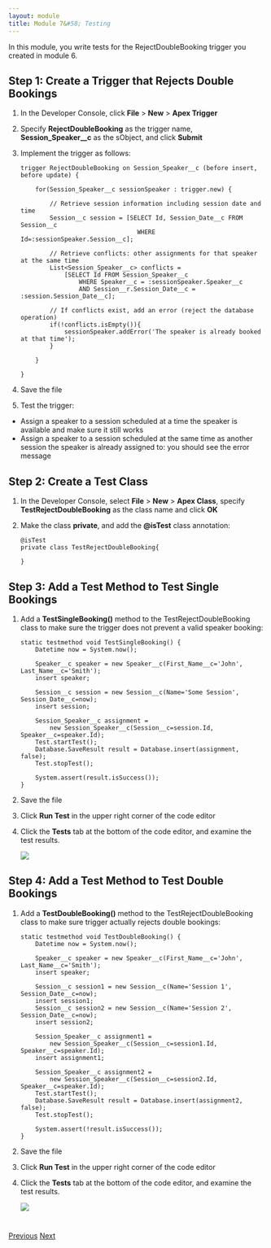 ```yaml
---
layout: module
title: Module 7&#58; Testing
---
```

In this module, you write tests for the RejectDoubleBooking trigger you created in module 6.

## Step 1: Create a Trigger that Rejects Double Bookings

1. In the Developer Console, click **File** > **New** > **Apex Trigger**

1. Specify **RejectDoubleBooking** as the trigger name, **Session&#95;Speaker__c** as the sObject, and click **Submit**

1. Implement the trigger as follows:

    ```
    trigger RejectDoubleBooking on Session_Speaker__c (before insert, before update) {

        for(Session_Speaker__c sessionSpeaker : trigger.new) {

            // Retrieve session information including session date and time
            Session__c session = [SELECT Id, Session_Date__c FROM Session__c
                                    WHERE Id=:sessionSpeaker.Session__c];

            // Retrieve conflicts: other assignments for that speaker at the same time
            List<Session_Speaker__c> conflicts =
                [SELECT Id FROM Session_Speaker__c
                    WHERE Speaker__c = :sessionSpeaker.Speaker__c
                    AND Session__r.Session_Date__c = :session.Session_Date__c];

            // If conflicts exist, add an error (reject the database operation)
            if(!conflicts.isEmpty()){
                sessionSpeaker.addError('The speaker is already booked at that time');
            }

        }

    }
    ```

1. Save the file

1. Test the trigger:
  - Assign a speaker to a session scheduled at a time the speaker is available and make sure it still works
  - Assign a speaker to a session scheduled at the same time as another session the speaker is already assigned to: you should see the error message

## Step 2: Create a Test Class

1. In the Developer Console, select **File** > **New** > **Apex Class**, specify **TestRejectDoubleBooking** as the class name and click **OK**

1. Make the class **private**, and add the **@isTest** class annotation:

    ```
    @isTest
    private class TestRejectDoubleBooking{

    }
    ```

## Step 3: Add a Test Method to Test Single Bookings

1. Add a **TestSingleBooking()** method to the TestRejectDoubleBooking class to make sure the trigger does not prevent a valid speaker booking:

    ```
    static testmethod void TestSingleBooking() {
        Datetime now = System.now();

        Speaker__c speaker = new Speaker__c(First_Name__c='John', Last_Name__c='Smith');
        insert speaker;

        Session__c session = new Session__c(Name='Some Session', Session_Date__c=now);
        insert session;

        Session_Speaker__c assignment =
            new Session_Speaker__c(Session__c=session.Id, Speaker__c=speaker.Id);
        Test.startTest();
        Database.SaveResult result = Database.insert(assignment, false);
        Test.stopTest();

        System.assert(result.isSuccess());
    }
    ```

1. Save the file

1. Click **Run Test** in the upper right corner of the code editor

1. Click the **Tests** tab at the bottom of the code editor, and examine the test results.

    ![](images/test1.jpg)


## Step 4: Add a Test Method to Test Double Bookings

1. Add a **TestDoubleBooking()** method to the TestRejectDoubleBooking class to make sure trigger actually rejects double bookings:

    ```
    static testmethod void TestDoubleBooking() {
        Datetime now = System.now();

        Speaker__c speaker = new Speaker__c(First_Name__c='John', Last_Name__c='Smith');
        insert speaker;

        Session__c session1 = new Session__c(Name='Session 1', Session_Date__c=now);
        insert session1;
        Session__c session2 = new Session__c(Name='Session 2', Session_Date__c=now);
        insert session2;

        Session_Speaker__c assignment1 =
            new Session_Speaker__c(Session__c=session1.Id, Speaker__c=speaker.Id);
        insert assignment1;

        Session_Speaker__c assignment2 =
            new Session_Speaker__c(Session__c=session2.Id, Speaker__c=speaker.Id);
        Test.startTest();
        Database.SaveResult result = Database.insert(assignment2, false);
        Test.stopTest();

        System.assert(!result.isSuccess());
    }
    ```

1. Save the file  

1. Click **Run Test** in the upper right corner of the code editor

1. Click the **Tests** tab at the bottom of the code editor, and examine the test results.

    ![](images/test2.jpg)



<div class="row" style="margin-top:40px;">
<div class="col-sm-12">
<a href="Using-Canvas.html" class="btn btn-default"><i class="glyphicon glyphicon-chevron-left"></i> Previous</a>
<a href="Batch-and-Schedule.html" class="btn btn-default pull-right">Next <i class="glyphicon glyphicon-chevron-right"></i></a>
</div>
</div>
